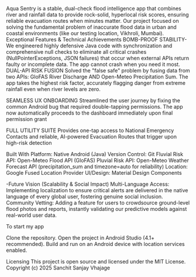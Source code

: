 Aqua Sentry is a stable, dual-check flood intelligence app that combines river and rainfall data to provide rock-solid, hyperlocal risk scores, ensuring reliable evacuation routes when minutes matter.
Our project focused on solving the fundamental problem of inaccurate flood data in urban and coastal environments (like our testing location, Vikhroli, Mumbai).
Exceptional Features & Technical Achievements
BOMB-PROOF STABILITY-We engineered highly defensive Java code with synchronization and comprehensive null checks to eliminate all critical crashes (NullPointerExceptions, JSON failures) that occur when external APIs return faulty or incomplete data. The app cannot crash when you need it most.
DUAL-API RISK FUSION
Solved the "false safe" problem by fusing data from two APIs: GloFAS River Discharge AND Open-Meteo Precipitation Sum. The app takes the highest risk factor, accurately flagging danger from extreme rainfall even when river levels are zero.

SEAMLESS UX ONBOARDING
Streamlined the user journey by fixing the common Android bug that required double-tapping permissions. The app now automatically proceeds to the dashboard immediately upon final permission grant

FULL UTILITY SUITE
Provides one-tap access to National Emergency Contacts and reliable, AI-powered Evacuation Routes that trigger upon high-risk detection

 Built With
Platform: Native Android (Java)
Version Control: Git
Fluvial Risk API: Open-Meteo Flood API (GloFAS)
Pluvial Risk API: Open-Meteo Weather Forecast API (precipitation_sum and timezone=auto for reliability)
Location: Google Fused Location Provider
UI/Design: Material Design Components


  -Future Vision (Scalability & Social Impact)
Multi-Language Access: Implementing localization to ensure critical alerts are delivered in the native language of every global user, fostering genuine social inclusion.
Community Vetting: Adding a feature for users to crowdsource ground-level flood photos and reports, instantly validating our predictive models against real-world user data.

To start my app

Clone the repository.
Open the project in Android Studio (4.1+ recommended).
Build and run on an Android device with location services enabled.

Licensing
This project is open source and licensed under the MIT License.
Copyright (c) 2025 Sanchit Sanjay Vhajage
